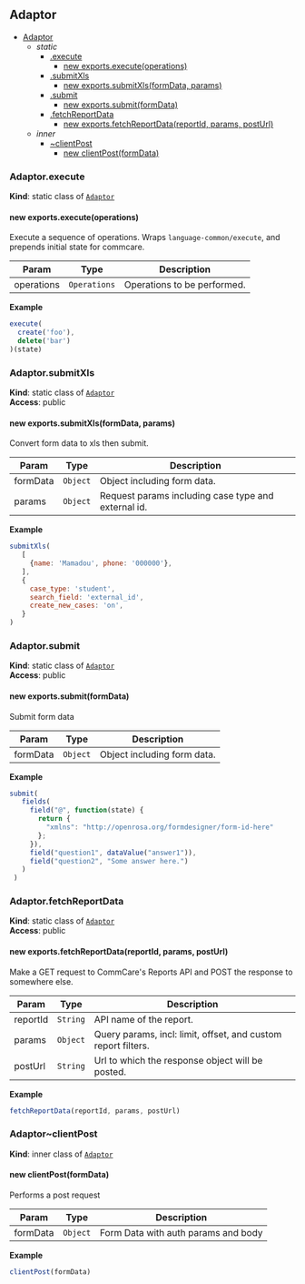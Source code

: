 <a name="module_Adaptor"></a>

## Adaptor

* [Adaptor](#module_Adaptor)
    * _static_
        * [.execute](#module_Adaptor.execute)
            * [new exports.execute(operations)](#new_module_Adaptor.execute_new)
        * [.submitXls](#module_Adaptor.submitXls)
            * [new exports.submitXls(formData, params)](#new_module_Adaptor.submitXls_new)
        * [.submit](#module_Adaptor.submit)
            * [new exports.submit(formData)](#new_module_Adaptor.submit_new)
        * [.fetchReportData](#module_Adaptor.fetchReportData)
            * [new exports.fetchReportData(reportId, params, postUrl)](#new_module_Adaptor.fetchReportData_new)
    * _inner_
        * [~clientPost](#module_Adaptor..clientPost)
            * [new clientPost(formData)](#new_module_Adaptor..clientPost_new)

<a name="module_Adaptor.execute"></a>

### Adaptor.execute
**Kind**: static class of [<code>Adaptor</code>](#module_Adaptor)  
<a name="new_module_Adaptor.execute_new"></a>

#### new exports.execute(operations)
Execute a sequence of operations.
Wraps `language-common/execute`, and prepends initial state for commcare.


| Param | Type | Description |
| --- | --- | --- |
| operations | <code>Operations</code> | Operations to be performed. |

**Example**  
```js
execute(
  create('foo'),
  delete('bar')
)(state)
```
<a name="module_Adaptor.submitXls"></a>

### Adaptor.submitXls
**Kind**: static class of [<code>Adaptor</code>](#module_Adaptor)  
**Access**: public  
<a name="new_module_Adaptor.submitXls_new"></a>

#### new exports.submitXls(formData, params)
Convert form data to xls then submit.


| Param | Type | Description |
| --- | --- | --- |
| formData | <code>Object</code> | Object including form data. |
| params | <code>Object</code> | Request params including case type and external id. |

**Example**  
```js
submitXls(
   [
     {name: 'Mamadou', phone: '000000'},
   ],
   {
     case_type: 'student',
     search_field: 'external_id',
     create_new_cases: 'on',
   }
)
```
<a name="module_Adaptor.submit"></a>

### Adaptor.submit
**Kind**: static class of [<code>Adaptor</code>](#module_Adaptor)  
**Access**: public  
<a name="new_module_Adaptor.submit_new"></a>

#### new exports.submit(formData)
Submit form data


| Param | Type | Description |
| --- | --- | --- |
| formData | <code>Object</code> | Object including form data. |

**Example**  
```js
submit(
   fields(
     field("@", function(state) {
       return {
         "xmlns": "http://openrosa.org/formdesigner/form-id-here"
       };
     }),
     field("question1", dataValue("answer1")),
     field("question2", "Some answer here.")
   )
 )
```
<a name="module_Adaptor.fetchReportData"></a>

### Adaptor.fetchReportData
**Kind**: static class of [<code>Adaptor</code>](#module_Adaptor)  
**Access**: public  
<a name="new_module_Adaptor.fetchReportData_new"></a>

#### new exports.fetchReportData(reportId, params, postUrl)
Make a GET request to CommCare's Reports API
and POST the response to somewhere else.


| Param | Type | Description |
| --- | --- | --- |
| reportId | <code>String</code> | API name of the report. |
| params | <code>Object</code> | Query params, incl: limit, offset, and custom report filters. |
| postUrl | <code>String</code> | Url to which the response object will be posted. |

**Example**  
```js
fetchReportData(reportId, params, postUrl)
```
<a name="module_Adaptor..clientPost"></a>

### Adaptor~clientPost
**Kind**: inner class of [<code>Adaptor</code>](#module_Adaptor)  
<a name="new_module_Adaptor..clientPost_new"></a>

#### new clientPost(formData)
Performs a post request


| Param | Type | Description |
| --- | --- | --- |
| formData | <code>Object</code> | Form Data with auth params and body |

**Example**  
```js
clientPost(formData)
```

